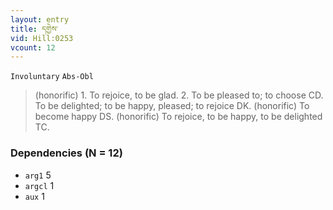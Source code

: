```yaml
---
layout: entry
title: དགྱེས་
vid: Hill:0253
vcount: 12
---
```

`Involuntary` `Abs-Obl`
> (honorific) 1\.
 To rejoice, to be glad\.
 2\.
 To be pleased to; to choose CD\.
 To be delighted; to be happy, pleased; to rejoice DK\.
 (honorific) To become happy DS\.
 (honorific) To rejoice, to be happy, to be delighted TC\.

### Dependencies (N = 12)
* `arg1` 5
* `argcl` 1
* `aux` 1


